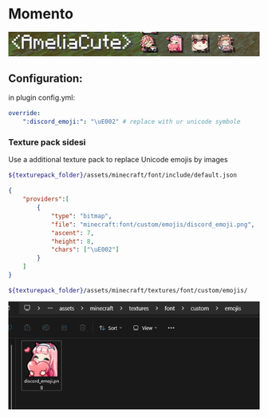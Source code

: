 # Momento

![](https://github.com/MignonPetitXelow/Momento/blob/main/.assets/exa1.png)

## Configuration:

in plugin config.yml:
```yml
override:
    ":discord_emoji:": "\uE002" # replace with ur unicode symbole
```

### Texture pack sidesi
Use a additional texture pack to replace Unicode emojis by images <br>
```bash
${texturepack_folder}/assets/minecraft/font/include/default.json
```
```json
{
    "providers":[
        {
            "type": "bitmap",
            "file": "minecraft:font/custom/emojis/discord_emoji.png",
            "ascent": 7,
            "height": 8,
            "chars": ["\uE002"]
        }
    ]
}
```
```bash
${texturepack_folder}/assets/minecraft/textures/font/custom/emojis/
```
![](https://github.com/MignonPetitXelow/Momento/blob/main/.assets/exa2.png)